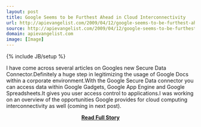 ```yaml
---
layout: post
title: Google Seems to be Furthest Ahead in Cloud Interconnectivity
url: http://apievangelist.com/2009/04/12/google-seems-to-be-furthest-ahead-in-cloud-interconnectivity/
source: http://apievangelist.com/2009/04/12/google-seems-to-be-furthest-ahead-in-cloud-interconnectivity/
domain: apievangelist.com
image: [Image]
---
```

{% include JB/setup %}<p>I have come across several articles on Googles new Secure Data Connector.Definitely a huge step in legitimizing the usage of Google Docs within a corporate environment.With the Google Secure Data connector you can access data within Google Gadgets, Google App Engine and Google Spreadsheets.It gives you user access control to applications.I was working on an overview of the opportunities Google provides for cloud computing interconnectivity as well (coming in next post).</p>
<center><p><a href="http://apievangelist.com/2009/04/12/google-seems-to-be-furthest-ahead-in-cloud-interconnectivity/" style='padding:25px; font-sze:18px; font-weight: bold;'>Read Full Story</a></p></center>
